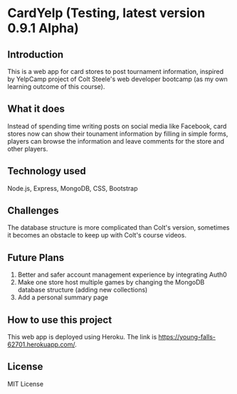 # CardYelp (Testing, latest version 0.9.1 Alpha)
## Introduction
This is a web app for card stores to post tournament information, inspired by YelpCamp project of Colt Steele's web developer bootcamp (as my own learning outcome of this course).

## What it does
Instead of spending time writing posts on social media like Facebook, card stores now can show their tounament information by filling in simple forms, players can browse the information and leave comments for the store and other players.

## Technology used
Node.js, Express, MongoDB, CSS, Bootstrap

## Challenges
The database structure is more complicated than Colt's version, sometimes it becomes an obstacle to keep up with Colt's course videos.

## Future Plans
1. Better and safer account management experience by integrating Auth0
2. Make one store host multiple games by changing the MongoDB database structure (adding new collections)
3. Add a personal summary page

## How to use this project
This web app is deployed using Heroku. The link is https://young-falls-62701.herokuapp.com/.

## License
MIT License
